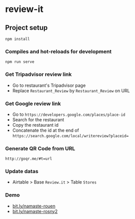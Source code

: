 # review-it

## Project setup
```
npm install
```

### Compiles and hot-reloads for development
```
npm run serve
```

### Get Tripadvisor review link

- Go to restaurant's Tripadvisor page
- Replace `Restaurant_Review` by `Restaurant_Review` on URL

### Get Google review link

- Go to `https://developers.google.com/places/place-id`
- Search for the restaurant
- Copy the restaurant id
- Concatenate the id at the end of `https://search.google.com/local/writereview?placeid=`

### Generate QR Code from URL

```
http://goqr.me/#t=url
```

### Update datas

- Airtable > Base `Review.it` > Table `Stores`



### Demo

- [bit.ly/namaste-rouen](https://bit.ly/namaste-rouen)
- [bit.ly/namaste-rosny2](https://bit.ly/namaste-rosny2)
